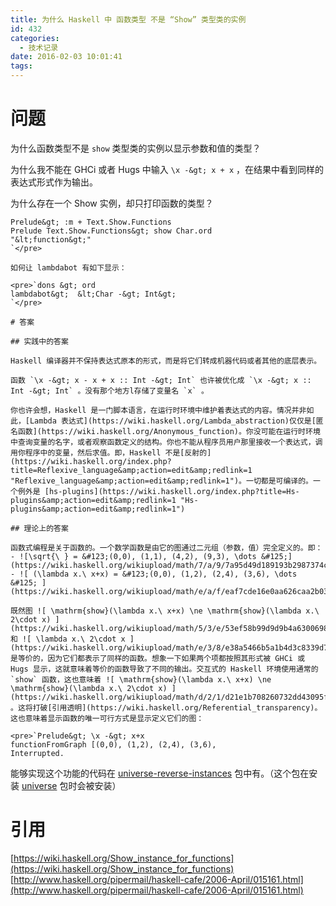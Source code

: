 ```yaml
---
title: 为什么 Haskell 中 函数类型 不是 “Show” 类型类的实例
id: 432
categories:
  - 技术记录
date: 2016-02-03 10:01:41
tags:
---
```


# 问题

为什么函数类型不是 `show` 类型类的实例以显示参数和值的类型？

为什么我不能在 GHCi 或者 Hugs 中输入 `\x -&gt; x + x` ，在结果中看到同样的表达式形式作为输出。

为什么存在一个 Show 实例，却只打印函数的类型？

    Prelude&gt; :m + Text.Show.Functions
    Prelude Text.Show.Functions&gt; show Char.ord
    "&lt;function&gt;"
    `</pre>

    如何让 lambdabot 有如下显示：

    <pre>`dons &gt; ord
    lambdabot&gt;  &lt;Char -&gt; Int&gt;
    `</pre>

    # 答案

    ## 实践中的答案

    Haskell 编译器并不保持表达式原本的形式，而是将它们转成机器代码或者其他的底层表示。

    函数 `\x -&gt; x - x + x :: Int -&gt; Int` 也许被优化成 `\x -&gt; x :: Int -&gt; Int` 。没有那个地方l存储了变量名 `x` 。

    你也许会想，Haskell 是一门脚本语言，在运行时环境中维护着表达式的内容。情况并非如此，[Lambda 表达式](https://wiki.haskell.org/Lambda_abstraction)仅仅是[匿名函数](https://wiki.haskell.org/Anonymous_function)。你没可能在运行时环境中查询变量的名字，或者观察函数定义的结构。你也不能从程序员用户那里接收一个表达式，调用你程序中的变量，然后求值。即，Haskell 不是[反射的](https://wiki.haskell.org/index.php?title=Reflexive_language&amp;action=edit&amp;redlink=1 "Reflexive_language&amp;action=edit&amp;redlink=1")。一切都是可编译的。一个例外是 [hs-plugins](https://wiki.haskell.org/index.php?title=Hs-plugins&amp;action=edit&amp;redlink=1 "Hs-plugins&amp;action=edit&amp;redlink=1")

    ## 理论上的答案

    函数式编程是关于函数的。一个数学函数是由它的图通过二元组（参数，值）完全定义的。即：
    - ![\sqrt{\ } = &#123;(0,0), (1,1), (4,2), (9,3), \dots &#125;](https://wiki.haskell.org/wikiupload/math/7/a/9/7a95d49d189193b2987374c4bcd3d186.png)
    - ![ (\lambda x.\ x+x) = &#123;(0,0), (1,2), (2,4), (3,6), \dots &#125; ](https://wiki.haskell.org/wikiupload/math/e/a/f/eaf7cde16e0aa626caa2b0365e0a79b1.png)

    既然图 ![ \mathrm{show}(\lambda x.\ x+x) \ne \mathrm{show}(\lambda x.\ 2\cdot x) ](https://wiki.haskell.org/wikiupload/math/5/3/e/53ef58b99d9d9b4a63006980946855b9.png) 和 ![ \lambda x.\ 2\cdot x ](https://wiki.haskell.org/wikiupload/math/e/3/8/e38a5466b5a1b4d3c8339d700ac9d939.png) 是等价的，因为它们都表示了同样的函数。想象一下如果两个项都按照其形式被 GHCi 或 Hugs 显示，这就意味着等价的函数导致了不同的输出。交互式的 Haskell 环境使用通常的 `show` 函数，这也意味着 ![ \mathrm{show}(\lambda x.\ x+x) \ne \mathrm{show}(\lambda x.\ 2\cdot x) ](https://wiki.haskell.org/wikiupload/math/d/2/1/d21e1b708260732dd43095f9f7b1c881.png) 。这将打破[引用透明](https://wiki.haskell.org/Referential_transparency)。这也意味着显示函数的唯一可行方式是显示定义它们的图：

    <pre>`Prelude&gt; \x -&gt; x+x
    functionFromGraph [(0,0), (1,2), (2,4), (3,6),
    Interrupted.

能够实现这个功能的代码在 [universe-reverse-instances](http://hackage.haskell.org/package/universe-reverse-instances) 包中有。（这个包在安装 [universe](http://hackage.haskell.org/package/universe) 包时会被安装）

# 引用

[https://wiki.haskell.org/Show_instance_for_functions](https://wiki.haskell.org/Show_instance_for_functions)
[http://www.haskell.org/pipermail/haskell-cafe/2006-April/015161.html](http://www.haskell.org/pipermail/haskell-cafe/2006-April/015161.html)